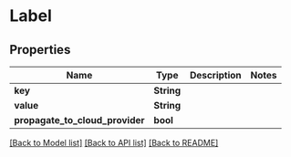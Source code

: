 # Label

## Properties

Name | Type | Description | Notes
------------ | ------------- | ------------- | -------------
**key** | **String** |  | 
**value** | **String** |  | 
**propagate_to_cloud_provider** | **bool** |  | 

[[Back to Model list]](../README.md#documentation-for-models) [[Back to API list]](../README.md#documentation-for-api-endpoints) [[Back to README]](../README.md)


